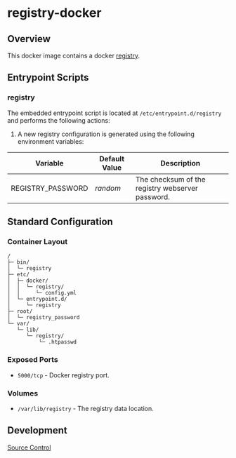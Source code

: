 # registry-docker

## Overview

This docker image contains a docker [registry](https://docs.docker.com/registry/).

## Entrypoint Scripts

### registry

The embedded entrypoint script is located at `/etc/entrypoint.d/registry` and performs the following actions:

1. A new registry configuration is generated using the following environment variables:

 | Variable | Default Value | Description |
 | ---------| ------------- | ----------- |
 | REGISTRY_PASSWORD | _random_ | The checksum of the registry webserver password. |

## Standard Configuration

### Container Layout

```
/
├─ bin/
│  └─ registry
├─ etc/
│  ├─ docker/
│  │  └─ registry/
│  │     └─ config.yml
│  └─ entrypoint.d/
│     └─ registry
├─ root/
│  └─ registry_password
└─ var/
   └─ lib/
      └─ registry/
          └─ .htpasswd
```

### Exposed Ports

* `5000/tcp` - Docker registry port.

### Volumes

* `/var/lib/registry` - The registry data location.

## Development

[Source Control](https://github.com/crashvb/registry-docker)

